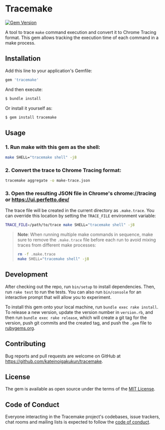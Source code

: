 # Tracemake

[![Gem Version](https://badge.fury.io/rb/tracemake.svg)](https://badge.fury.io/rb/tracemake)

A tool to trace `make` command execution and convert it to Chrome Tracing format. This gem allows tracking the execution time of each command in a make process.

## Installation

Add this line to your application's Gemfile:

```ruby
gem 'tracemake'
```

And then execute:

```bash
$ bundle install
```

Or install it yourself as:

```bash
$ gem install tracemake
```

## Usage

### 1. Run make with this gem as the shell:

```bash
make SHELL="tracemake shell" -j8
```

### 2. Convert the trace to Chrome Tracing format:

```bash
tracemake aggregate -o make-trace.json
```

### 3. Open the resulting JSON file in Chrome's chrome://tracing or https://ui.perfetto.dev/

The trace file will be created in the current directory as `.make.trace`. You can override this location by setting the `TRACE_FILE` environment variable:

```bash
TRACE_FILE=/path/to/trace make SHELL="tracemake shell" -j8
```

> **Note**: When running multiple make commands in sequence, make sure to remove the `.make.trace` file before each run to avoid mixing traces from different make processes:
> ```bash
> rm -f .make.trace
> make SHELL="tracemake shell" -j8
> ```

## Development

After checking out the repo, run `bin/setup` to install dependencies. Then, run `rake test` to run the tests. You can also run `bin/console` for an interactive prompt that will allow you to experiment.

To install this gem onto your local machine, run `bundle exec rake install`. To release a new version, update the version number in `version.rb`, and then run `bundle exec rake release`, which will create a git tag for the version, push git commits and the created tag, and push the `.gem` file to [rubygems.org](https://rubygems.org).

## Contributing

Bug reports and pull requests are welcome on GitHub at https://github.com/kateinoigakukun/tracemake.

## License

The gem is available as open source under the terms of the [MIT License](https://opensource.org/licenses/MIT).

## Code of Conduct

Everyone interacting in the Tracemake project's codebases, issue trackers, chat rooms and mailing lists is expected to follow the [code of conduct](https://github.com/[USERNAME]/tracemake/blob/main/CODE_OF_CONDUCT.md).
